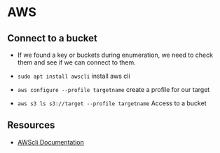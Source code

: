 # AWS

## Connect to a bucket

- If we found a key or buckets during enumeration, we need to check them and see if we can connect to them.

- `sudo apt install awscli` install aws cli
- `aws configure --profile targetname` create a profile for our target
- `aws s3 ls s3://target --profile targetname` Access to a bucket

## Resources

- [AWScli Documentation](https://aws.amazon.com/fr/cli/)